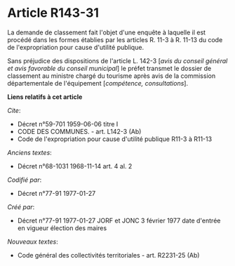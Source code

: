 # Article R143-31

La demande de classement fait l'objet d'une enquête à laquelle il est procédé dans les formes établies par les articles R.
11-3 à R. 11-13 du code de l'expropriation pour cause d'utilité publique. 

Sans préjudice des dispositions de l'article L. 142-3 [*avis du conseil général et avis favorable du conseil municipal*] le
préfet transmet le dossier de classement au ministre chargé du tourisme après avis de la commission départementale de
l'équipement [*compétence, consultations*].

**Liens relatifs à cet article**

_Cite_:

  - Décret n°59-701 1959-06-06 titre I
  - CODE DES COMMUNES. - art. L142-3 (Ab)
  - Code de l'expropriation pour cause d'utilité publique R11-3 à R11-13

_Anciens textes_:

  - Décret n°68-1031 1968-11-14 art. 4 al. 2

_Codifié par_:

  - Décret n°77-91 1977-01-27

_Créé par_:

  - Décret n°77-91 1977-01-27 JORF et JONC 3 février 1977 date d'entrée en vigueur élection des maires

_Nouveaux textes_:

  - Code général des collectivités territoriales - art. R2231-25 (Ab)

